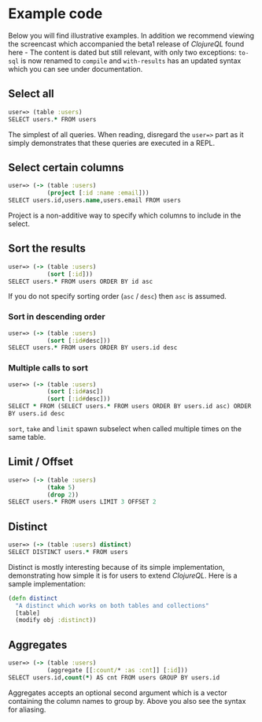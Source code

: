 # Example code

Below you will find illustrative examples. In addition we recommend
viewing the screencast which accompanied the beta1 release of
*ClojureQL* found here - The content is dated but still relevant, with
only two exceptions: `to-sql` is now renamed to `compile` and
`with-results` has an updated syntax which you can see under documentation.

## Select all

```clojure
user=> (table :users)
SELECT users.* FROM users
```

The simplest of all queries. When reading, disregard the `user=>` part
as it simply demonstrates that these queries are executed in a REPL.

## Select certain columns

```clojure
user=> (-> (table :users)
           (project [:id :name :email]))
SELECT users.id,users.name,users.email FROM users
```

Project is a non-additive way to specify which columns to include in
the select.

## Sort the results

```clojure
user=> (-> (table :users)
           (sort [:id]))
SELECT users.* FROM users ORDER BY id asc
```

If you do not specify sorting order (`asc` / `desc`) then `asc` is assumed.

### Sort in descending order

```clojure
user=> (-> (table :users)    
           (sort [:id#desc]))
SELECT users.* FROM users ORDER BY users.id desc
```

### Multiple calls to sort

```clojure
user=> (-> (table :users)
           (sort [:id#asc])
           (sort [:id#desc]))
SELECT * FROM (SELECT users.* FROM users ORDER BY users.id asc) ORDER
BY users.id desc
```

`sort`, `take` and `limit` spawn subselect when called multiple times on the
same table.

## Limit / Offset

```clojure
user=> (-> (table :users)         
           (take 5)
           (drop 2))
SELECT users.* FROM users LIMIT 3 OFFSET 2
```

## Distinct

```clojure
user=> (-> (table :users) distinct)
SELECT DISTINCT users.* FROM users
```

Distinct is mostly interesting because of its simple implementation,
demonstrating how simple it is for users to extend *ClojureQL*. Here
is a sample implementation:

```clojure
(defn distinct
  "A distinct which works on both tables and collections"
  [table]
  (modify obj :distinct))
```

## Aggregates

```clojure
user=> (-> (table :users) 
           (aggregate [[:count/* :as :cnt]] [:id]))
SELECT users.id,count(*) AS cnt FROM users GROUP BY users.id
```

Aggregates accepts an optional second argument which is a vector
containing the column names to group by. Above you also see the syntax
for aliasing.
